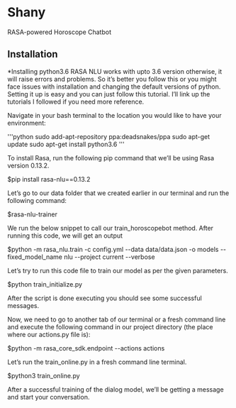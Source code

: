 # Shany
RASA-powered Horoscope Chatbot

## Installation

*Installing python3.6
RASA NLU works with upto 3.6 version otherwise, it will raise errors and problems. So it’s better you follow this or you might face issues with installation and changing the default versions of python. Setting it up is easy and you can just follow this tutorial. I’ll link up the tutorials I followed if you need more reference.

Navigate in your bash terminal to the location you would like to have your environment:

'''python
sudo add-apt-repository ppa:deadsnakes/ppa
sudo apt-get update
sudo apt-get install python3.6
'''

To install Rasa, run the following pip command that we’ll be using Rasa version 0.13.2.

$pip install rasa-nlu==0.13.2

Let’s go to our data folder that we created earlier in our terminal and run the following command:

$rasa-nlu-trainer

We run the below snippet to call our train_horoscopebot method. After running this code, we will get an output

$python -m rasa_nlu.train -c config.yml --data data/data.json -o models --fixed_model_name nlu --project current --verbose

Let’s try to run this code file to train our model as per the given parameters.

$python train_initialize.py

After the script is done executing you should see some successful messages.

Now, we need to go to another tab of our terminal or a fresh command line and execute the following command in our project directory (the place where our actions.py file is):

$python -m rasa_core_sdk.endpoint --actions actions

Let’s run the train_online.py in a fresh command line terminal.

$python3 train_online.py

After a successful training of the dialog model, we’ll be getting a message and start your conversation.
